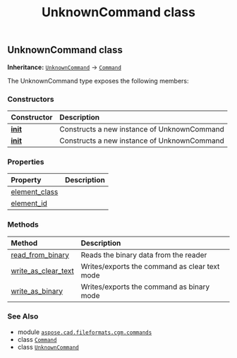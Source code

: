 ﻿---
title: UnknownCommand class
second_title: Aspose.CAD for Python via .NET API References
description: 
type: docs
weight: 1790
url: /python-net/aspose.cad.fileformats.cgm.commands/unknowncommand/
is_root: false
---

## UnknownCommand class



**Inheritance:** [`UnknownCommand`](/cad/python-net/aspose.cad.fileformats.cgm.commands/unknowncommand) → 
[`Command`](/cad/python-net/aspose.cad.fileformats.cgm.commands/command)



The UnknownCommand type exposes the following members:

### Constructors
| Constructor | Description |
| :- | :- |
| [__init__](/cad/python-net/aspose.cad.fileformats.cgm.commands/unknowncommand/__init__/#int-int-aspose.cad.fileformats.cgm.CgmFile) | Constructs a new instance of UnknownCommand |
| [__init__](/cad/python-net/aspose.cad.fileformats.cgm.commands/unknowncommand/__init__/#aspose.cad.fileformats.cgm.CgmFile) | Constructs a new instance of UnknownCommand |


### Properties
| Property | Description |
| :- | :- |
| [element_class](/cad/python-net/aspose.cad.fileformats.cgm.commands/unknowncommand/element_class) |  |
| [element_id](/cad/python-net/aspose.cad.fileformats.cgm.commands/unknowncommand/element_id) |  |


### Methods
| Method | Description |
| :- | :- |
| [read_from_binary](/cad/python-net/aspose.cad.fileformats.cgm.commands/unknowncommand/read_from_binary/#aspose.cad.fileformats.cgm.IBinaryReader) | Reads the binary data from the reader |
| [write_as_clear_text](/cad/python-net/aspose.cad.fileformats.cgm.commands/unknowncommand/write_as_clear_text/#aspose.cad.fileformats.cgm.IClearTextWriter) | Writes/exports the command as clear text mode |
| [write_as_binary](/cad/python-net/aspose.cad.fileformats.cgm.commands/unknowncommand/write_as_binary/#aspose.cad.fileformats.cgm.IBinaryWriter) | Writes/exports the command as binary mode |



### See Also
* module [`aspose.cad.fileformats.cgm.commands`](..)
* class [`Command`](/cad/python-net/aspose.cad.fileformats.cgm.commands/command)
* class [`UnknownCommand`](/cad/python-net/aspose.cad.fileformats.cgm.commands/unknowncommand)

